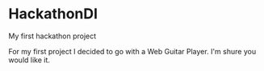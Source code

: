 # HackathonDI
My first hackathon project 

For my first project I decided to go with a Web Guitar Player. 
I'm shure you would like it.
